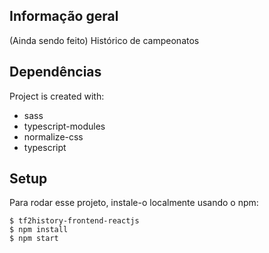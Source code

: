 
## Informação geral
 (Ainda sendo feito) Histórico de campeonatos

	
## Dependências
Project is created with:
* sass
* typescript-modules
* normalize-css
* typescript


	
## Setup
Para rodar esse projeto, instale-o localmente usando o npm:

```
$ tf2history-frontend-reactjs
$ npm install
$ npm start
```


